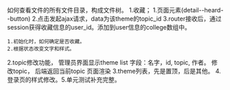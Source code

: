 
如何查看文件的所有文件目录，构成文件树。
1.收藏；
    1.页面元素(detail--heard--button)
    2.点击发起ajax请求，data为该theme的topic_id
    3.router接收后，通过session获得收藏信息的user_id。添加到user信息的college数组中。

    1.初始化时，如何确定是否收藏。
    2.根据状态改变文字和样式。
2.topic修改功能，
    管理员界面显示theme list
    字段：名字，id, topic, 作者。
    修改topic，
    后端返回当前topic
    页面渲染
3.theme列表，先是置顶，后是其他。
4.登录页的样式修改。5.单元测试补充完整。
